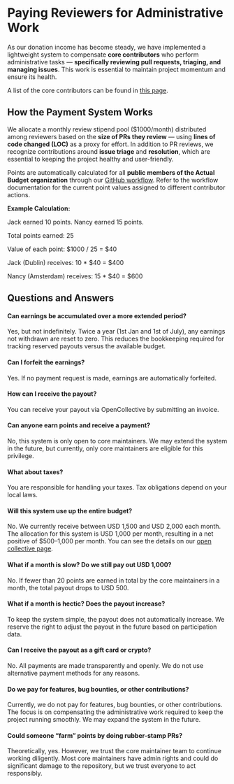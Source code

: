 # Paying Reviewers for Administrative Work

As our donation income has become steady, we have implemented a lightweight system to compensate **core contributors** who perform administrative tasks — **specifically reviewing pull requests, triaging, and managing issues**. This work is essential to maintain project momentum and ensure its health.

A list of the core contributors can be found in [this page](https://github.com/orgs/actualbudget/people).

## How the Payment System Works

We allocate a monthly review stipend pool ($1000/month) distributed among reviewers based on the **size of PRs they review** — using **lines of code changed (LOC)** as a proxy for effort. In addition to PR reviews, we recognize contributions around **issue triage** and **resolution**, which are essential to keeping the project healthy and user-friendly.

Points are automatically calculated for all **public members of the Actual Budget organization** through our [GitHub workflow](https://github.com/actualbudget/actual/blob/master/.github/scripts/count-points.mjs). Refer to the workflow documentation for the current point values assigned to different contributor actions.

**Example Calculation:**

Jack earned 10 points. Nancy earned 15 points.

Total points earned: 25

Value of each point: $1000 / 25 = $40

Jack (Dublin) receives: 10 * $40 = $400

Nancy (Amsterdam) receives: 15 * $40 = $600

## Questions and Answers

#### Can earnings be accumulated over a more extended period?

Yes, but not indefinitely. Twice a year (1st Jan and 1st of July), any earnings not withdrawn are reset to zero. This reduces the bookkeeping required for tracking reserved payouts versus the available budget.

#### Can I forfeit the earnings?

Yes. If no payment request is made, earnings are automatically forfeited.

#### How can I receive the payout?

You can receive your payout via OpenCollective by submitting an invoice.

#### Can anyone earn points and receive a payment?

No, this system is only open to core maintainers. We may extend the system in the future, but currently, only core maintainers are eligible for this privilege.

#### What about taxes?

You are responsible for handling your taxes. Tax obligations depend on your local laws.

#### Will this system use up the entire budget?

No. We currently receive between USD 1,500 and USD 2,000 each month. The allocation for this system is USD 1,000 per month, resulting in a net positive of $500–1,000 per month. You can see the details on our [open collective page](https://opencollective.com/actual).

#### What if a month is slow? Do we still pay out USD 1,000?

No. If fewer than 20 points are earned in total by the core maintainers in a month, the total payout drops to USD 500.

#### What if a month is hectic? Does the payout increase?

To keep the system simple, the payout does not automatically increase. We reserve the right to adjust the payout in the future based on participation data.

#### Can I receive the payout as a gift card or crypto?

No. All payments are made transparently and openly. We do not use alternative payment methods for any reasons.

#### Do we pay for features, bug bounties, or other contributions?

Currently, we do not pay for features, bug bounties, or other contributions. The focus is on compensating the administrative work required to keep the project running smoothly. We may expand the system in the future.

#### Could someone “farm” points by doing rubber-stamp PRs?

Theoretically, yes. However, we trust the core maintainer team to continue working diligently. Most core maintainers have admin rights and could do significant damage to the repository, but we trust everyone to act responsibly.

